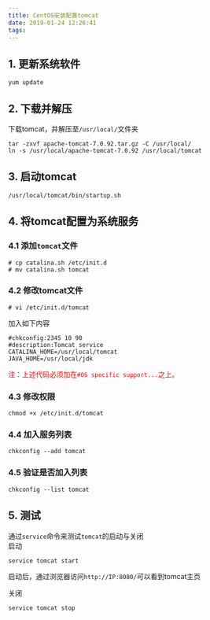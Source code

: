 ```yaml
---
title: CentOS安装配置tomcat
date: 2019-01-24 12:26:41
tags:
---
```


## 1. 更新系统软件
```
yum update
```

## 2. 下载并解压
下载tomcat，并解压至`/usr/local/`文件夹
```
tar -zxvf apache-tomcat-7.0.92.tar.gz -C /usr/local/
ln -s /usr/local/apache-tomcat-7.0.92 /usr/local/tomcat
```

## 3. 启动tomcat
```
/usr/local/tomcat/bin/startup.sh
```


## 4. 将tomcat配置为系统服务

### 4.1 添加`tomcat`文件
```
# cp catalina.sh /etc/init.d
# mv catalina.sh tomcat
```

### 4.2 修改tomcat文件
```
# vi /etc/init.d/tomcat
```
加入如下内容
``` 
#chkconfig:2345 10 90
#description:Tomcat service
CATALINA_HOME=/usr/local/tomcat
JAVA_HOME=/usr/local/jdk
```
<font color=red>注：上述代码必须加在`#OS specific support...`之上。</font>


### 4.3 修改权限
```
chmod +x /etc/init.d/tomcat
```

### 4.4 加入服务列表
```
chkconfig --add tomcat
```

### 4.5 验证是否加入列表
```
chkconfig --list tomcat
```

## 5. 测试
通过`service`命令来测试`tomcat`的启动与关闭  
启动
```
service tomcat start
```
启动后，通过浏览器访问`http://IP:8080/`可以看到tomcat主页


关闭
```
service tomcat stop
```



